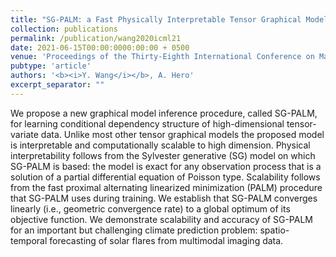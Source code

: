 ```yaml
---
title: "SG-PALM: a Fast Physically Interpretable Tensor Graphical Model"
collection: publications
permalink: /publication/wang2020icml21
date: 2021-06-15T00:00:0000:00:00 + 0500
venue: 'Proceedings of the Thirty-Eighth International Conference on Machine Learning (ICML&apos;21)'
pubtype: 'article'
authors: '<b><i>Y. Wang</i></b>, A. Hero'
excerpt_separator: ""
---
```

We propose a new graphical model inference procedure, called SG-PALM, for learning conditional dependency structure of high-dimensional tensor-variate data. Unlike most other tensor graphical models the proposed model is interpretable and computationally scalable to high dimension. Physical interpretability follows from the Sylvester generative (SG) model on which SG-PALM is based: the model is exact for any observation process that is a solution of a partial differential equation of Poisson type. Scalability follows from the fast proximal alternating linearized minimization (PALM) procedure that SG-PALM uses during training. We establish that SG-PALM converges linearly (i.e., geometric convergence rate) to a global optimum of its objective function. We demonstrate scalability and accuracy of SG-PALM for an important but challenging climate prediction problem: spatio-temporal forecasting of solar flares from multimodal imaging data.
